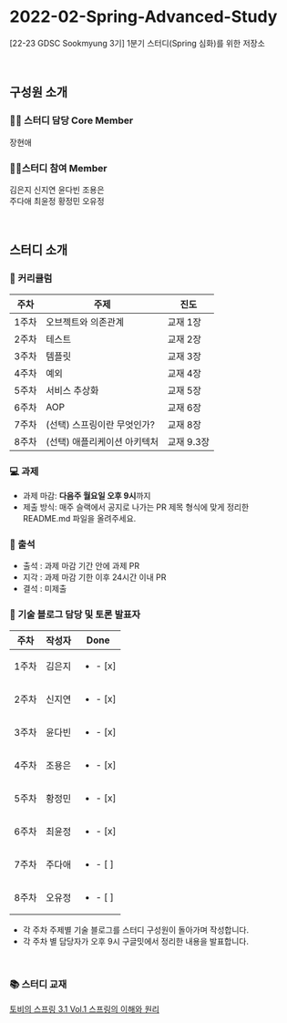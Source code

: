 # 2022-02-Spring-Advanced-Study
[22-23 GDSC Sookmyung 3기] 1분기 스터디(Spring 심화)를 위한 저장소

<br>

## 구성원 소개

### 🙋‍♀️ 스터디 담당 Core Member
장현애

### 🤸‍♂️스터디 참여 Member
김은지 신지연 윤다빈 조용은 <br>
주다애 최윤정 황정민 오유정 <br>

<br/>

## 스터디 소개


### 📆 커리큘럼
|주차|주제|진도|
|---|---|---|
|1주차|오브젝트와 의존관계|교재 1장|
|2주차|테스트|교재 2장|
|3주차|템플릿|교재 3장|
|4주차|예외|교재 4장|
|5주차|서비스 추상화|교재 5장|
|6주차|AOP|교재 6장|
|7주차|(선택) 스프링이란 무엇인가?|교재 8장|
|8주차|(선택) 애플리케이션 아키텍처|교재 9.3장|

### 💻 과제
- 과제 마감: **다음주 월요일 오후 9시**까지
- 제출 방식: 매주 슬랙에서 공지로 나가는 PR 제목 형식에 맞게 정리한 README.md 파일을 올려주세요.

### 🐾 출석
- 출석 : 과제 마감 기간 안에 과제 PR
- 지각 : 과제 마감 기한 이후 24시간 이내 PR
- 결석 : 미제출

### 📝 기술 블로그 담당 및 토론 발표자
| 주차 | 작성자 | Done |
|---|---|---|
| 1주차 | 김은지 |<ul><li>- [x] </li></ul>|
| 2주차 | 신지연 |<ul><li>- [x] </li></ul>|
| 3주차 | 윤다빈 |<ul><li>- [x] </li></ul>|
| 4주차 | 조용은 |<ul><li>- [x] </li></ul>|
| 5주차 | 황정민 |<ul><li>- [x] </li></ul>|
| 6주차 | 최윤정 |<ul><li>- [x] </li></ul>|
| 7주차 | 주다애 |<ul><li>- [ ] </li></ul>|
| 8주차 | 오유정 |<ul><li>- [ ] </li></ul>|
- 각 주차 주제별 기술 블로그를 스터디 구성원이 돌아가며 작성합니다.
- 각 주차 별 담당자가 오후 9시 구글밋에서 정리한 내용을 발표합니다.
<br>


### 📚 스터디 교재
[토비의 스프링 3.1 Vol.1 스프링의 이해와 원리](http://www.yes24.com/Product/Goods/7516721)
